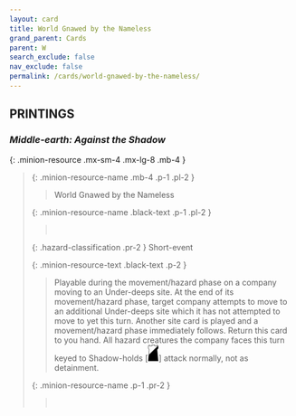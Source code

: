 ```yaml
---
layout: card
title: World Gnawed by the Nameless
grand_parent: Cards
parent: W
search_exclude: false
nav_exclude: false
permalink: /cards/world-gnawed-by-the-nameless/
---
```


## PRINTINGS


### _Middle-earth: Against the Shadow_

{: .minion-resource .mx-sm-4 .mx-lg-8 .mb-4 }
> {: .minion-resource-name .mb-4 .p-1 .pl-2 }
> > <div class="hazard-mp"></div>
> > <div class="card-name">World Gnawed by the Nameless</div>
>
> {: .minion-resource-name .black-text .p-1 .pl-2 }
> > &nbsp;
>
> {: .hazard-classification .pr-2 }
> Short-event
>
> {: .minion-resource-text .black-text .p-2 }
> > Playable during the movement/hazard phase on a company moving to an Under-deeps site. At the end of its movement/hazard phase, target company attempts to move to an additional Under-deeps site which it has not attempted to move to yet this turn. Another site card is played and a movement/hazard phase immediately follows. Return this card to you hand. All hazard creatures the company faces this turn keyed to Shadow-holds \[![](/assets/images/shadow-hold.svg)] attack normally, not as detainment.  
> 
> {: .minion-resource-name .p-1 .pr-2 }
> > <div class="card-shield"></div>
> > <div class="card-corruption-white">&nbsp;</div>
